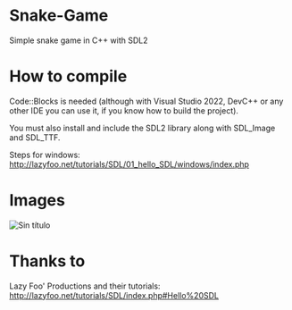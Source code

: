 # Snake-Game
Simple snake game in C++ with SDL2

# How to compile
Code::Blocks is needed (although with Visual Studio 2022, DevC++ or any other IDE you can use it, if you know how to build the project).

You must also install and include the SDL2 library along with SDL_Image and SDL_TTF.

Steps for windows: http://lazyfoo.net/tutorials/SDL/01_hello_SDL/windows/index.php

# Images
![Sin título](https://user-images.githubusercontent.com/82490615/161443533-4d45f721-88f4-4722-bc1b-d3c8398affdf.gif)


# Thanks to
Lazy Foo' Productions and their tutorials: http://lazyfoo.net/tutorials/SDL/index.php#Hello%20SDL
